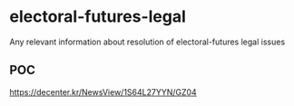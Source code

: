 # electoral-futures-legal
Any relevant information about resolution of electoral-futures legal issues

## POC
https://decenter.kr/NewsView/1S64L27YYN/GZ04
